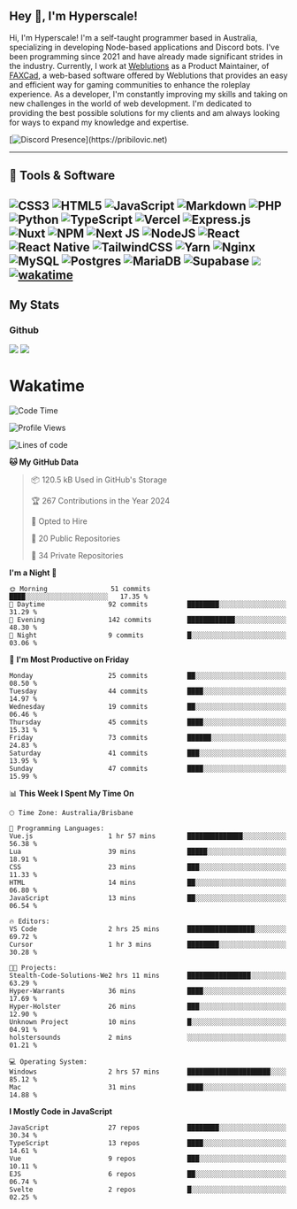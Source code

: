 ## Hey 👋, I'm Hyperscale!

Hi, I'm Hyperscale! I'm a self-taught programmer based in Australia, specializing in developing Node-based applications and Discord bots. I've been programming since 2021 and have already made significant strides in the industry. Currently, I work at [Weblutions](https://weblutions.com) as a Product Maintainer, of [FAXCad](https://weblutions.com/store/faxcad), a web-based software offered by Weblutions that provides an easy and efficient way for gaming communities to enhance the roleplay experience. As a developer, I'm constantly improving my skills and taking on new challenges in the world of web development. I'm dedicated to providing the best possible solutions for my clients and am always looking for ways to expand my knowledge and expertise.

[![Discord Presence](https://lanyard.cnrad.dev/api/906061699562475581?=idleMessage=:Just%Chillin%With%My%Kangaroo!)](https://pribilovic.net)

<p align="center">
<a href="https://github.com/Hyperscale1">
</a>
</p>

---
## 🔧 Tools & Software

![CSS3](https://img.shields.io/badge/css3-%231572B6.svg?style=for-the-badge&logo=css3&logoColor=white) ![HTML5](https://img.shields.io/badge/html5-%23E34F26.svg?style=for-the-badge&logo=html5&logoColor=white) ![JavaScript](https://img.shields.io/badge/javascript-%23323330.svg?style=for-the-badge&logo=javascript&logoColor=%23F7DF1E)  ![Markdown](https://img.shields.io/badge/markdown-%23000000.svg?style=for-the-badge&logo=markdown&logoColor=white) ![PHP](https://img.shields.io/badge/php-%23777BB4.svg?style=for-the-badge&logo=php&logoColor=white) ![Python](https://img.shields.io/badge/python-3670A0?style=for-the-badge&logo=python&logoColor=ffdd54) ![TypeScript](https://img.shields.io/badge/typescript-%23007ACC.svg?style=for-the-badge&logo=typescript&logoColor=white) ![Vercel](https://img.shields.io/badge/vercel-%23000000.svg?style=for-the-badge&logo=vercel&logoColor=white) ![Express.js](https://img.shields.io/badge/express.js-%23404d59.svg?style=for-the-badge&logo=express&logoColor=%2361DAFB) ![Nuxt](https://img.shields.io/badge/Nuxt-%23404d59.svg?style=for-the-badge&logo=nuxtdotjs&logoColor=%02dc82)  ![NPM](https://img.shields.io/badge/NPM-%23000000.svg?style=for-the-badge&logo=npm&logoColor=white) ![Next JS](https://img.shields.io/badge/Next-black?style=for-the-badge&logo=next.js&logoColor=white) ![NodeJS](https://img.shields.io/badge/node.js-6DA55F?style=for-the-badge&logo=node.js&logoColor=white) ![React](https://img.shields.io/badge/react-%2320232a.svg?style=for-the-badge&logo=react&logoColor=%2361DAFB) ![React Native](https://img.shields.io/badge/react_native-%2320232a.svg?style=for-the-badge&logo=react&logoColor=%2361DAFB) ![TailwindCSS](https://img.shields.io/badge/tailwindcss-%2338B2AC.svg?style=for-the-badge&logo=tailwind-css&logoColor=white) ![Yarn](https://img.shields.io/badge/yarn-%232C8EBB.svg?style=for-the-badge&logo=yarn&logoColor=white) ![Nginx](https://img.shields.io/badge/nginx-%23009639.svg?style=for-the-badge&logo=nginx&logoColor=white) ![MySQL](https://img.shields.io/badge/mysql-%2300f.svg?style=for-the-badge&logo=mysql&logoColor=white) ![Postgres](https://img.shields.io/badge/postgres-%23316192.svg?style=for-the-badge&logo=postgresql&logoColor=white) ![MariaDB](https://img.shields.io/badge/mariadb-%23316192.svg?style=for-the-badge&logo=mariadb&logoColor=white) ![Supabase](https://img.shields.io/badge/Supabase-3ECF8E?style=for-the-badge&logo=supabase&logoColor=white) ![](https://img.shields.io/badge/Ubuntu-E95420?style=for-the-badge&logo=ubuntu&logoColor=white) [![wakatime](https://wakatime.com/badge/user/6e098b16-30e8-493e-bf77-598fafbb912d.svg?style=for-the-badge)](https://wakatime.com/@6e098b16-30e8-493e-bf77-598fafbb912d) 
---
## My Stats

### Github
![](https://github-readme-stats.vercel.app/api?username=Hyperscale1&theme=blue-green)
![](https://github-readme-stats.vercel.app/api/top-langs/?username=Hyperscale1&theme=blue-green)

# Wakatime
<!--START_SECTION:waka-->
![Code Time](http://img.shields.io/badge/Code%20Time-888%20hrs%2056%20mins-blue)

![Profile Views](http://img.shields.io/badge/Profile%20Views-1-blue)

![Lines of code](https://img.shields.io/badge/From%20Hello%20World%20I%27ve%20Written-560.5%20thousand%20lines%20of%20code-blue)

**🐱 My GitHub Data** 

> 📦 120.5 kB Used in GitHub's Storage 
 > 
> 🏆 267 Contributions in the Year 2024
 > 
> 💼 Opted to Hire
 > 
> 📜 20 Public Repositories 
 > 
> 🔑 34 Private Repositories 
 > 
**I'm a Night 🦉** 

```text
🌞 Morning                51 commits          ████░░░░░░░░░░░░░░░░░░░░░   17.35 % 
🌆 Daytime                92 commits          ████████░░░░░░░░░░░░░░░░░   31.29 % 
🌃 Evening                142 commits         ████████████░░░░░░░░░░░░░   48.30 % 
🌙 Night                  9 commits           █░░░░░░░░░░░░░░░░░░░░░░░░   03.06 % 
```
📅 **I'm Most Productive on Friday** 

```text
Monday                   25 commits          ██░░░░░░░░░░░░░░░░░░░░░░░   08.50 % 
Tuesday                  44 commits          ████░░░░░░░░░░░░░░░░░░░░░   14.97 % 
Wednesday                19 commits          ██░░░░░░░░░░░░░░░░░░░░░░░   06.46 % 
Thursday                 45 commits          ████░░░░░░░░░░░░░░░░░░░░░   15.31 % 
Friday                   73 commits          ██████░░░░░░░░░░░░░░░░░░░   24.83 % 
Saturday                 41 commits          ███░░░░░░░░░░░░░░░░░░░░░░   13.95 % 
Sunday                   47 commits          ████░░░░░░░░░░░░░░░░░░░░░   15.99 % 
```


📊 **This Week I Spent My Time On** 

```text
🕑︎ Time Zone: Australia/Brisbane

💬 Programming Languages: 
Vue.js                   1 hr 57 mins        ██████████████░░░░░░░░░░░   56.38 % 
Lua                      39 mins             █████░░░░░░░░░░░░░░░░░░░░   18.91 % 
CSS                      23 mins             ███░░░░░░░░░░░░░░░░░░░░░░   11.33 % 
HTML                     14 mins             ██░░░░░░░░░░░░░░░░░░░░░░░   06.80 % 
JavaScript               13 mins             ██░░░░░░░░░░░░░░░░░░░░░░░   06.54 % 

🔥 Editors: 
VS Code                  2 hrs 25 mins       █████████████████░░░░░░░░   69.72 % 
Cursor                   1 hr 3 mins         ████████░░░░░░░░░░░░░░░░░   30.28 % 

🐱‍💻 Projects: 
Stealth-Code-Solutions-We2 hrs 11 mins       ████████████████░░░░░░░░░   63.29 % 
Hyper-Warrants           36 mins             ████░░░░░░░░░░░░░░░░░░░░░   17.69 % 
Hyper-Holster            26 mins             ███░░░░░░░░░░░░░░░░░░░░░░   12.90 % 
Unknown Project          10 mins             █░░░░░░░░░░░░░░░░░░░░░░░░   04.91 % 
holstersounds            2 mins              ░░░░░░░░░░░░░░░░░░░░░░░░░   01.21 % 

💻 Operating System: 
Windows                  2 hrs 57 mins       █████████████████████░░░░   85.12 % 
Mac                      31 mins             ████░░░░░░░░░░░░░░░░░░░░░   14.88 % 
```

**I Mostly Code in JavaScript** 

```text
JavaScript               27 repos            ████████░░░░░░░░░░░░░░░░░   30.34 % 
TypeScript               13 repos            ████░░░░░░░░░░░░░░░░░░░░░   14.61 % 
Vue                      9 repos             ███░░░░░░░░░░░░░░░░░░░░░░   10.11 % 
EJS                      6 repos             ██░░░░░░░░░░░░░░░░░░░░░░░   06.74 % 
Svelte                   2 repos             █░░░░░░░░░░░░░░░░░░░░░░░░   02.25 % 
```




<!--END_SECTION:waka-->
